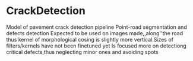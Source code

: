 # CrackDetection
Model of pavement crack detection pipeline
Point-road segmentation and defects detection
Expected to be used on images made,,along''the road thus kernel of morphological cosing is slightly more vertical.Sizes of filters/kernels have not been finetuned yet
Is focused more on detectiong critical defects,thus neglecting minor ones and avoiding spots

